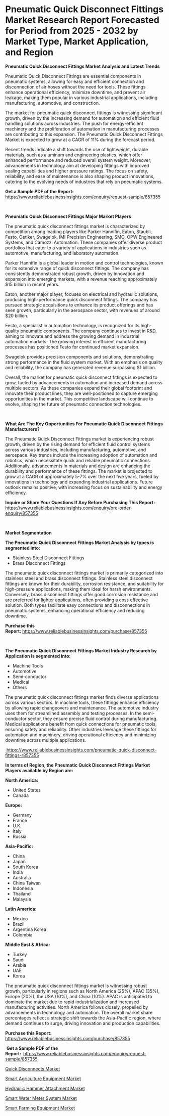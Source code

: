 <p><h1>Pneumatic Quick Disconnect Fittings Market Research Report Forecasted for Period from 2025 -  2032 by Market Type, Market Application, and Region</h1></p><p><strong>Pneumatic Quick Disconnect Fittings Market Analysis and Latest Trends</strong></p>
<p><p>Pneumatic Quick Disconnect Fittings are essential components in pneumatic systems, allowing for easy and efficient connection and disconnection of air hoses without the need for tools. These fittings enhance operational efficiency, minimize downtime, and prevent air leakage, making them popular in various industrial applications, including manufacturing, automotive, and construction.</p><p>The market for pneumatic quick disconnect fittings is witnessing significant growth, driven by the increasing demand for automation and efficient fluid handling solutions across industries. The push for energy-efficient machinery and the proliferation of automation in manufacturing processes are contributing to this expansion. The Pneumatic Quick Disconnect Fittings Market is expected to grow at a CAGR of 11% during the forecast period. </p><p>Recent trends indicate a shift towards the use of lightweight, durable materials, such as aluminum and engineering plastics, which offer enhanced performance and reduced overall system weight. Moreover, advancements in technology aim at developing fittings with improved sealing capabilities and higher pressure ratings. The focus on safety, reliability, and ease of maintenance is also shaping product innovations, catering to the evolving needs of industries that rely on pneumatic systems.</p></p>
<p><strong>Get a Sample PDF of the Report:&nbsp;</strong> <a href="https://www.reliablebusinessinsights.com/enquiry/request-sample/857355?utm_campaign=1106&utm_medium=2&utm_source=Github&utm_content=ia&utm_term=19022025&utm_id=pneumatic-quick-disconnect-fittings">https://www.reliablebusinessinsights.com/enquiry/request-sample/857355</a></p>
<p>&nbsp;</p>
<p><strong>Pneumatic Quick Disconnect Fittings Major Market Players</strong></p>
<p><p>The pneumatic quick disconnect fittings market is characterized by competition among leading players like Parker Hannifin, Eaton, Staubli, Festo, Oetiker, Swagelok, IMI Precision Engineering, SMC, OPW Engineered Systems, and Camozzi Automation. These companies offer diverse product portfolios that cater to a variety of applications in industries such as automotive, manufacturing, and laboratory automation.</p><p>Parker Hannifin is a global leader in motion and control technologies, known for its extensive range of quick disconnect fittings. The company has consistently demonstrated robust growth, driven by innovation and expansion into emerging markets, with a revenue reaching approximately $15 billion in recent years. </p><p>Eaton, another major player, focuses on electrical and hydraulic solutions, producing high-performance quick disconnect fittings. The company has pursued strategic acquisitions to enhance its product offerings and has seen growth, particularly in the aerospace sector, with revenues of around $20 billion.</p><p>Festo, a specialist in automation technology, is recognized for its high-quality pneumatic components. The company continues to invest in R&D, aiming to innovate and address the growing demand in industrial automation markets. The growing interest in efficient manufacturing processes has positioned Festo for continued market expansion.</p><p>Swagelok provides precision components and solutions, demonstrating strong performance in the fluid system market. With an emphasis on quality and reliability, the company has generated revenue surpassing $1 billion. </p><p>Overall, the market for pneumatic quick disconnect fittings is expected to grow, fueled by advancements in automation and increased demand across multiple sectors. As these companies expand their global footprint and innovate their product lines, they are well-positioned to capture emerging opportunities in the market. This competitive landscape will continue to evolve, shaping the future of pneumatic connection technologies.</p></p>
<p>&nbsp;</p>
<p><strong>What Are The Key Opportunities For Pneumatic Quick Disconnect Fittings Manufacturers?</strong></p>
<p><p>The Pneumatic Quick Disconnect Fittings market is experiencing robust growth, driven by the rising demand for efficient fluid control systems across various industries, including manufacturing, automotive, and aerospace. Key trends include the increasing adoption of automation and robotics, which necessitate quick and reliable pneumatic connections. Additionally, advancements in materials and design are enhancing the durability and performance of these fittings. The market is projected to grow at a CAGR of approximately 5-7% over the next five years, fueled by innovations in technology and expanding industrial applications. Future outlook remains positive, with increasing focus on sustainability and energy efficiency.</p></p>
<p><strong>Inquire or Share Your Questions If Any Before Purchasing This Report:</strong> <a href="https://www.reliablebusinessinsights.com/enquiry/pre-order-enquiry/857355?utm_campaign=1106&utm_medium=2&utm_source=Github&utm_content=ia&utm_term=19022025&utm_id=pneumatic-quick-disconnect-fittings">https://www.reliablebusinessinsights.com/enquiry/pre-order-enquiry/857355</a></p>
<p>&nbsp;</p>
<p><strong>Market Segmentation</strong></p>
<p><strong>The Pneumatic Quick Disconnect Fittings Market Analysis by types is segmented into:</strong></p>
<p><ul><li>Stainless Steel Disconnect Fittings</li><li>Brass Disconnect Fittings</li></ul></p>
<p><p>The pneumatic quick disconnect fittings market is primarily categorized into stainless steel and brass disconnect fittings. Stainless steel disconnect fittings are known for their durability, corrosion resistance, and suitability for high-pressure applications, making them ideal for harsh environments. Conversely, brass disconnect fittings offer good corrosion resistance and are preferred for lighter applications, often providing a cost-effective solution. Both types facilitate easy connections and disconnections in pneumatic systems, enhancing operational efficiency and reducing downtime.</p></p>
<p><strong>Purchase this Report:&nbsp;</strong><a href="https://www.reliablebusinessinsights.com/purchase/857355?utm_campaign=1106&utm_medium=2&utm_source=Github&utm_content=ia&utm_term=19022025&utm_id=pneumatic-quick-disconnect-fittings">https://www.reliablebusinessinsights.com/purchase/857355</a></p>
<p>&nbsp;</p>
<p><strong>The Pneumatic Quick Disconnect Fittings Market Industry Research by Application is segmented into:</strong></p>
<p><ul><li>Machine Tools</li><li>Automotive</li><li>Semi-conductor</li><li>Medical</li><li>Others</li></ul></p>
<p><p>The pneumatic quick disconnect fittings market finds diverse applications across various sectors. In machine tools, these fittings enhance efficiency by allowing rapid changeovers and maintenance. The automotive industry uses them for streamlined assembly and testing processes. In the semi-conductor sector, they ensure precise fluid control during manufacturing. Medical applications benefit from quick connections for pneumatic tools, ensuring safety and reliability. Other industries leverage these fittings for automation and machinery, driving operational efficiency and minimizing downtime across multiple applications.</p></p>
<p><a href="https://www.reliablebusinessinsights.com/pneumatic-quick-disconnect-fittings-r857355?utm_campaign=1106&utm_medium=2&utm_source=Github&utm_content=ia&utm_term=19022025&utm_id=pneumatic-quick-disconnect-fittings">&nbsp;https://www.reliablebusinessinsights.com/pneumatic-quick-disconnect-fittings-r857355</a></p>
<p><strong>In terms of Region, the Pneumatic Quick Disconnect Fittings Market Players available by Region are:</strong></p>
<p>
    <p> <strong> North America: </strong>
        <ul>
            <li>United States</li>
            <li>Canada</li>
        </ul>
        </p> 
    <p> <strong> Europe: </strong>
        <ul>
            <li>Germany</li>
            <li>France</li>
            <li>U.K.</li>
            <li>Italy</li>
            <li>Russia</li>
        </ul>
        </p> 
    <p> <strong> Asia-Pacific: </strong>
        <ul>
            <li>China</li>
            <li>Japan</li>
            <li>South Korea</li>
            <li>India</li>
            <li>Australia</li>
            <li>China Taiwan</li>
            <li>Indonesia</li>
            <li>Thailand</li>
            <li>Malaysia</li>
        </ul>
        </p> 
    <p> <strong> Latin America: </strong>
        <ul>
            <li>Mexico</li>
            <li>Brazil</li>
            <li>Argentina Korea</li>
            <li>Colombia</li>
        </ul>
        </p> 
    <p> <strong> Middle East & Africa: </strong>
        <ul>
            <li>Turkey</li>
            <li>Saudi</li>
            <li>Arabia</li>
            <li>UAE</li>
            <li>Korea</li>
        </ul>
    </p>
    </p>
<p><p>The pneumatic quick disconnect fittings market is witnessing robust growth, particularly in regions such as North America (25%), APAC (35%), Europe (20%), the USA (10%), and China (10%). APAC is anticipated to dominate the market due to rapid industrialization and increased manufacturing activities. North America follows closely, propelled by advancements in technology and automation. The overall market share percentages reflect a strategic shift towards the Asia-Pacific region, where demand continues to surge, driving innovation and production capabilities.</p></p>
<p><strong>Purchase this Report: </strong><a href="https://www.reliablebusinessinsights.com/purchase/857355?utm_campaign=1106&utm_medium=2&utm_source=Github&utm_content=ia&utm_term=19022025&utm_id=pneumatic-quick-disconnect-fittings">https://www.reliablebusinessinsights.com/purchase/857355</a></p>
<p>&nbsp;<strong>Get a Sample PDF of the Report:&nbsp;&nbsp;</strong><a href="https://www.reliablebusinessinsights.com/enquiry/request-sample/857355?utm_campaign=1106&utm_medium=2&utm_source=Github&utm_content=ia&utm_term=19022025&utm_id=pneumatic-quick-disconnect-fittings">https://www.reliablebusinessinsights.com/enquiry/request-sample/857355</a></p>
<p><strong></strong></p>
<p><p><a href="https://github.com/doljanzwald/Market-Research-Report-List-1/blob/main/quick-disconnects-market.md?utm_campaign=1106&utm_medium=2&utm_source=Github&utm_content=ia&utm_term=19022025&utm_id=pneumatic-quick-disconnect-fittings">Quick Disconnects Market</a></p><p><a href="https://github.com/sefathlehki/Market-Research-Report-List-1/blob/main/smart-agriculture-equipment-market.md?utm_campaign=1106&utm_medium=2&utm_source=Github&utm_content=ia&utm_term=19022025&utm_id=pneumatic-quick-disconnect-fittings">Smart Agriculture Equipment Market</a></p><p><a href="https://github.com/aqharimbugua3/Market-Research-Report-List-1/blob/main/hydraulic-hammer-attachment-market.md?utm_campaign=1106&utm_medium=2&utm_source=Github&utm_content=ia&utm_term=19022025&utm_id=pneumatic-quick-disconnect-fittings">Hydraulic Hammer Attachment Market</a></p><p><a href="https://github.com/rianttegang/Market-Research-Report-List-1/blob/main/smart-water-meter-system-market.md?utm_campaign=1106&utm_medium=2&utm_source=Github&utm_content=ia&utm_term=19022025&utm_id=pneumatic-quick-disconnect-fittings">Smart Water Meter System Market</a></p><p><a href="https://github.com/vengatsabibu/Market-Research-Report-List-1/blob/main/smart-farming-equipment-market.md?utm_campaign=1106&utm_medium=2&utm_source=Github&utm_content=ia&utm_term=19022025&utm_id=pneumatic-quick-disconnect-fittings">Smart Farming Equipment Market</a></p></p>